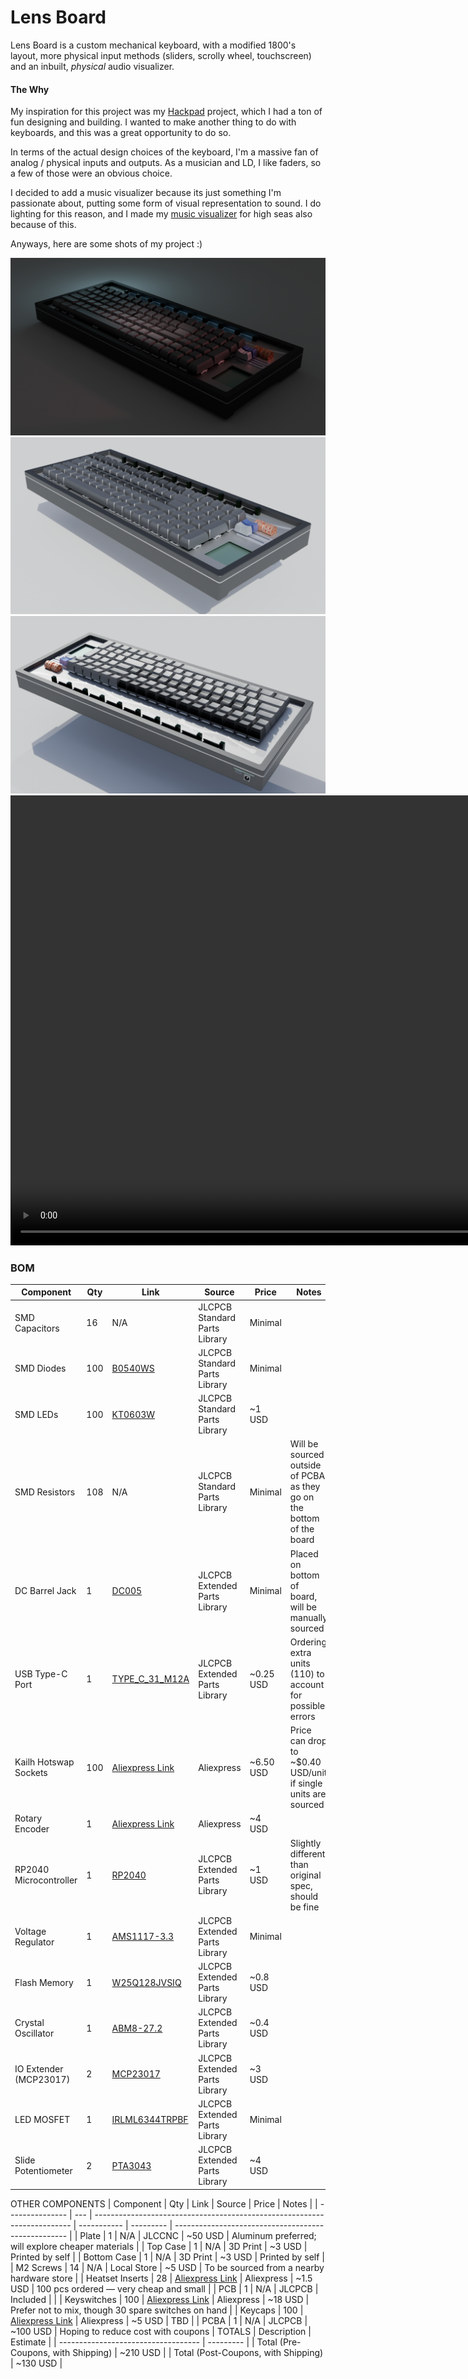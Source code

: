 # Lens Board

Lens Board is a custom mechanical keyboard, with a modified 1800's layout, more physical input methods (sliders, scrolly wheel, touchscreen) and an inbuilt, *physical* audio visualizer.

#### The Why

My inspiration for this project was my [Hackpad](https://hackpad.hackclub.com/) project, which I had a ton of fun designing and building. I wanted to make another thing to do with keyboards, and this was a great opportunity to do so.

In terms of the actual design choices of the keyboard, I'm a massive fan of analog / physical inputs and outputs. As a musician and LD, I like faders, so a few of those were an obvious choice. 

I decided to add a music visualizer because its just something I'm passionate about, putting some form of visual representation to sound. I do lighting for this reason, and I made my [music visualizer](https://cookiemonsternz.github.io/music-visualiser/) for high seas also because of this.

Anyways, here are some shots of my project :)

![Render of keyboard](https://raw.githubusercontent.com/cookiemonsternz/lensboard/refs/heads/main/img/keyboard-render-1-lit.png)
![Render of keyboard](https://raw.githubusercontent.com/cookiemonsternz/lensboard/refs/heads/main/img/keyboard-render-2-lit.png)
![Render of keyboard](https://raw.githubusercontent.com/cookiemonsternz/lensboard/refs/heads/main/img/keyboard-render-3-lit.png)
<video width="1280" height="720" src="https://github.com/user-attachments/assets/c497ad9b-a288-478b-a588-d2af06add98a"></video>


### BOM
| Component              | Qty | Link                                                                                           | Source                        | Price      | Notes                                                                 |
| ---------------------- | --- | ---------------------------------------------------------------------------------------------- | ----------------------------- | ---------- | --------------------------------------------------------------------- |
| SMD Capacitors         | 16  | N/A                                                                                            | JLCPCB Standard Parts Library | Minimal    |                                                                       |
| SMD Diodes             | 100 | [B0540WS](https://jlcpcb.com/partdetail/Hongjiacheng-B0540WS/C7420326)                         | JLCPCB Standard Parts Library | Minimal    |                                                                       |
| SMD LEDs               | 100 | [KT0603W](https://jlcpcb.com/partdetail/Hubei_KentoElec-KT0603W/C2290)                         | JLCPCB Standard Parts Library | \~1 USD    |                                                                       |
| SMD Resistors          | 108 | N/A                                                                                            | JLCPCB Standard Parts Library | Minimal    | Will be sourced outside of PCBA as they go on the bottom of the board |
| DC Barrel Jack         | 1   | [DC005](https://jlcpcb.com/partdetail/ShouHan-DC005/C431533)                                   | JLCPCB Extended Parts Library | Minimal    | Placed on bottom of board, will be manually sourced                   |
| USB Type-C Port        | 1   | [TYPE\_C\_31\_M12A](https://jlcpcb.com/partdetail/Korean_HropartsElec-TYPE_C_31_M12A/C5337088) | JLCPCB Extended Parts Library | \~0.25 USD | Ordering extra units (110) to account for possible errors             |
| Kailh Hotswap Sockets  | 100 | [Aliexpress Link](https://www.aliexpress.com/item/1005007476614771.html)                       | Aliexpress                    | \~6.50 USD | Price can drop to \~\$0.40 USD/unit if single units are sourced       |
| Rotary Encoder         | 1   | [Aliexpress Link](https://www.aliexpress.com/item/1005005678408977.html)                       | Aliexpress                    | \~4 USD    |                                                                       |
| RP2040 Microcontroller | 1   | [RP2040](https://jlcpcb.com/partdetail/RaspberryPi-RP2040/C2040)                               | JLCPCB Extended Parts Library | \~1 USD    | Slightly different than original spec, should be fine                 |
| Voltage Regulator      | 1   | [AMS1117-3.3](https://jlcpcb.com/partdetail/Tdsemic-AMS1117_33/C22466222)                      | JLCPCB Extended Parts Library | Minimal    |                                                                       |
| Flash Memory           | 1   | [W25Q128JVSIQ](https://jlcpcb.com/partdetail/WinbondElec-W25Q128JVSIQ/C97521)                  | JLCPCB Extended Parts Library | \~0.8 USD  |                                                                       |
| Crystal Oscillator     | 1   | [ABM8-27.2](https://jlcpcb.com/partdetail/AbraconLlc-ABM8_272T3/C20625731)                     | JLCPCB Extended Parts Library | \~0.4 USD  |                                                                       |
| IO Extender (MCP23017) | 2   | [MCP23017](https://jlcpcb.com/partdetail/MicrochipTech-MCP23017T_EML/C629439)                  | JLCPCB Extended Parts Library | \~3 USD    |                                                                       |
| LED MOSFET             | 1   | [IRLML6344TRPBF](https://jlcpcb.com/partdetail/TechPublic-IRLML6344TRPBF/C28646354)            | JLCPCB Extended Parts Library | Minimal    |                                                                       |
| Slide Potentiometer    | 2   | [PTA3043](https://jlcpcb.com/partdetail/Bourns-PTA30432010CIB103/C5357832)                     | JLCPCB Extended Parts Library | \~4 USD    |                                                                       |
OTHER COMPONENTS
| Component       | Qty | Link                                                                     | Source      | Price     | Notes                                               |
| --------------- | --- | ------------------------------------------------------------------------ | ----------- | --------- | --------------------------------------------------- |
| Plate           | 1   | N/A                                                                      | JLCCNC      | \~50 USD  | Aluminum preferred; will explore cheaper materials  |
| Top Case        | 1   | N/A                                                                      | 3D Print    | \~3 USD   | Printed by self                                     |
| Bottom Case     | 1   | N/A                                                                      | 3D Print    | \~3 USD   | Printed by self                                     |
| M2 Screws       | 14  | N/A                                                                      | Local Store | \~5 USD   | To be sourced from a nearby hardware store          |
| Heatset Inserts | 28  | [Aliexpress Link](https://www.aliexpress.com/item/1005006838108683.html) | Aliexpress  | \~1.5 USD | 100 pcs ordered — very cheap and small              |
| PCB             | 1   | N/A                                                                      | JLCPCB      | Included  |                                                     |
| Keyswitches     | 100 | [Aliexpress Link](https://www.aliexpress.com/item/1005007534872693.html) | Aliexpress  | \~18 USD  | Prefer not to mix, though 30 spare switches on hand |
| Keycaps         | 100 | [Aliexpress Link](https://www.aliexpress.com/item/1005008486798694.html) | Aliexpress  | \~5 USD   | TBD                                                 |
| PCBA            | 1   | N/A                                                                      | JLCPCB      | \~100 USD | Hoping to reduce cost with coupons                  |
TOTALS
| Description                         | Estimate  |
| ----------------------------------- | --------- |
| Total (Pre-Coupons, with Shipping)  | \~210 USD |
| Total (Post-Coupons, with Shipping) | \~130 USD |
